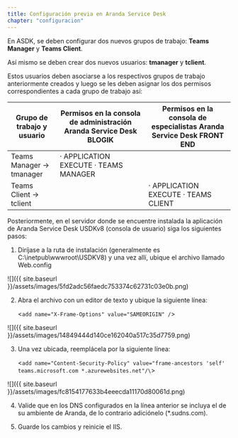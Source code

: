 ```yaml
---
title: Configuración previa en Aranda Service Desk
chapter: "configuracion"
---
```


En ASDK, se deben configurar dos nuevos grupos de trabajo: **Teams Manager** y **Teams Client**.

Así mismo se deben crear dos nuevos usuarios: **tmanager** y **tclient**.

Estos usuarios deben asociarse a los respectivos grupos de trabajo anteriormente creados y luego se les deben asignar los dos permisos correspondientes a cada grupo de trabajo así:

| __Grupo de trabajo y usuario__  | Permisos en la consola de administración __Aranda Service Desk BLOGIK__ | Permisos en la consola de especialistas __Aranda Service Desk FRONT END__ |
|-----------------------------|---------------------------------------------------------------------|-----------------------------------------------------------------------|
|   Teams Manager -> tmanager | ·         APPLICATION EXECUTE ·         TEAMS MANAGER               |                                                                       |
|   Teams Client -> tclient   |                                                                     | ·         APPLICATION EXECUTE ·         TEAMS CLIENT |

Posteriormente, en el servidor donde se encuentre instalada la aplicación de
Aranda Service Desk USDKv8 (consola de usuario) siga los siguientes pasos:

 1.  Diríjase a la ruta de instalación (generalmente es
    C:\\inetpub\\wwwroot\\USDKV8) y una vez allí, ubique el archivo llamado
    Web.config

![]({{ site.baseurl }}/assets/images/5fd2adc56faedc753374c62731c03e0b.png)

2.  Abra el archivo con un editor de texto y ubique la siguiente línea:

    <`add name="X-Frame-Options" value="SAMEORIGIN" /`>

![]({{ site.baseurl }}/assets/images/14849444d140ce162040a517c35d7759.png)

3.  Una vez ubicada, reemplácela por la siguiente línea:

    <`add name="Content-Security-Policy" value="frame-ancestors 'self' teams.microsoft.com *.azurewebsites.net"/\`>

![]({{ site.baseurl }}/assets/images/fc8154177633b4eeecda11170d80061d.png)

4.  Valide que en los DNS configurados en la línea anterior se incluya el de su ambiente de Aranda, de lo contrario adiciónelo (\*.sudns.com).

5.  Guarde los cambios y reinicie el IIS.
